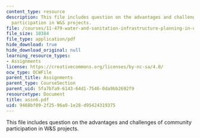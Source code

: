 ```yaml
---
content_type: resource
description: This file includes question on the advantages and challenges of community
  participation in W&S projects.
file: /courses/11-479-water-and-sanitation-infrastructure-planning-in-developing-countries-spring-2005/9468bf092f2596a01e28d95424319375_assn6.pdf
file_size: 10384
file_type: application/pdf
hide_download: true
hide_download_original: null
learning_resource_types:
- Assignments
license: https://creativecommons.org/licenses/by-nc-sa/4.0/
ocw_type: OCWFile
parent_title: Assignments
parent_type: CourseSection
parent_uid: 5fa7bfa9-6143-64d1-7546-0da9bb2692f9
resourcetype: Document
title: assn6.pdf
uid: 9468bf09-2f25-96a0-1e28-d95424319375
---
```

This file includes question on the advantages and challenges of community participation in W&S projects.